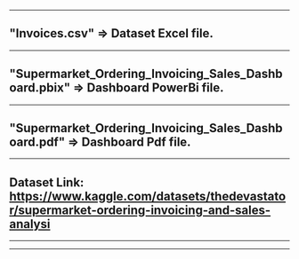 ------------------------------------------------------------------------------------------
"Invoices.csv" => Dataset Excel file.
------------------------------------------------------------------------------------------

------------------------------------------------------------------------------------------
"Supermarket_Ordering_Invoicing_Sales_Dashboard.pbix" => Dashboard PowerBi file.
------------------------------------------------------------------------------------------

------------------------------------------------------------------------------------------
"Supermarket_Ordering_Invoicing_Sales_Dashboard.pdf" => Dashboard Pdf file.
------------------------------------------------------------------------------------------

------------------------------------------------------------------------------------------
Dataset Link: https://www.kaggle.com/datasets/thedevastator/supermarket-ordering-invoicing-and-sales-analysi
------------------------------------------------------------------------------------------

------------------------------------------------------------------------------------------
------------------------------------------------------------------------------------------

